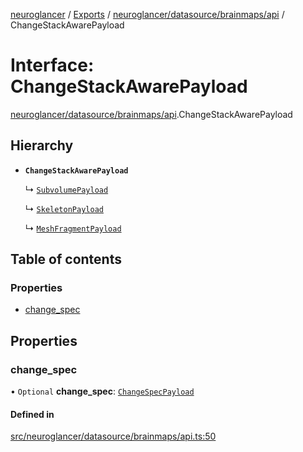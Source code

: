 [neuroglancer](../README.md) / [Exports](../modules.md) / [neuroglancer/datasource/brainmaps/api](../modules/neuroglancer_datasource_brainmaps_api.md) / ChangeStackAwarePayload

# Interface: ChangeStackAwarePayload

[neuroglancer/datasource/brainmaps/api](../modules/neuroglancer_datasource_brainmaps_api.md).ChangeStackAwarePayload

## Hierarchy

- **`ChangeStackAwarePayload`**

  ↳ [`SubvolumePayload`](neuroglancer_datasource_brainmaps_api.SubvolumePayload.md)

  ↳ [`SkeletonPayload`](neuroglancer_datasource_brainmaps_api.SkeletonPayload.md)

  ↳ [`MeshFragmentPayload`](neuroglancer_datasource_brainmaps_api.MeshFragmentPayload.md)

## Table of contents

### Properties

- [change\_spec](neuroglancer_datasource_brainmaps_api.ChangeStackAwarePayload.md#change_spec)

## Properties

### change\_spec

• `Optional` **change\_spec**: [`ChangeSpecPayload`](neuroglancer_datasource_brainmaps_api.ChangeSpecPayload.md)

#### Defined in

[src/neuroglancer/datasource/brainmaps/api.ts:50](https://github.com/ActiveBrainAtlas2/neuroglancer/blob/034b457d/src/neuroglancer/datasource/brainmaps/api.ts#L50)
